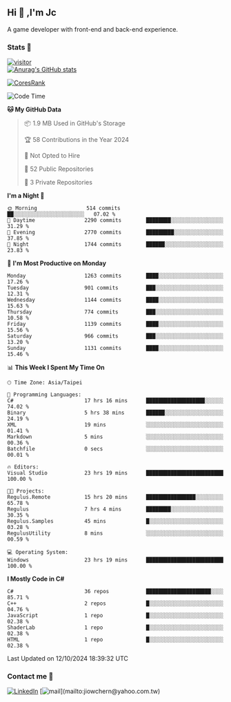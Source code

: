 ## Hi 👋 ,I'm Jc  

A game developer with front-end and back-end experience.  

### Stats  📝
[![visitor](https://visitor-badge.glitch.me/badge?page_id=jiowchern.jiowchern&style=flat-square&color=0088cc)](https://visitor-badge.glitch.me/badge?page_id=jiowchern.jiowchern&style=flat-square&color=0088cc)  
[![Anurag's GitHub stats](https://github-readme-stats.vercel.app/api?username=jiowchern&count_private=true&&show_icons=true)](https://github.com/anuraghazra/github-readme-stats)  
<!-- [![trophy](https://github-profile-trophy.vercel.app/?username=jiowchern)](https://github.com/ryo-ma/github-profile-trophy)   -->
[![CoresRank](https://cr-ss-service.azurewebsites.net/api/ScreenShot?widget=summary&username=jiowchern)](https://cr-ss-service.azurewebsites.net/api/ScreenShot?widget=summary&username=jiowchern)


<!--START_SECTION:waka-->
![Code Time](http://img.shields.io/badge/Code%20Time-1%2C220%20hrs%2024%20mins-blue)

**🐱 My GitHub Data** 

> 📦 1.9 MB Used in GitHub's Storage 
 > 
> 🏆 58 Contributions in the Year 2024
 > 
> 🚫 Not Opted to Hire
 > 
> 📜 52 Public Repositories 
 > 
> 🔑 3 Private Repositories 
 > 
**I'm a Night 🦉** 

```text
🌞 Morning                514 commits         ██░░░░░░░░░░░░░░░░░░░░░░░   07.02 % 
🌆 Daytime                2290 commits        ████████░░░░░░░░░░░░░░░░░   31.29 % 
🌃 Evening                2770 commits        █████████░░░░░░░░░░░░░░░░   37.85 % 
🌙 Night                  1744 commits        ██████░░░░░░░░░░░░░░░░░░░   23.83 % 
```
📅 **I'm Most Productive on Monday** 

```text
Monday                   1263 commits        ████░░░░░░░░░░░░░░░░░░░░░   17.26 % 
Tuesday                  901 commits         ███░░░░░░░░░░░░░░░░░░░░░░   12.31 % 
Wednesday                1144 commits        ████░░░░░░░░░░░░░░░░░░░░░   15.63 % 
Thursday                 774 commits         ███░░░░░░░░░░░░░░░░░░░░░░   10.58 % 
Friday                   1139 commits        ████░░░░░░░░░░░░░░░░░░░░░   15.56 % 
Saturday                 966 commits         ███░░░░░░░░░░░░░░░░░░░░░░   13.20 % 
Sunday                   1131 commits        ████░░░░░░░░░░░░░░░░░░░░░   15.46 % 
```


📊 **This Week I Spent My Time On** 

```text
🕑︎ Time Zone: Asia/Taipei

💬 Programming Languages: 
C#                       17 hrs 16 mins      ███████████████████░░░░░░   74.02 % 
Binary                   5 hrs 38 mins       ██████░░░░░░░░░░░░░░░░░░░   24.19 % 
XML                      19 mins             ░░░░░░░░░░░░░░░░░░░░░░░░░   01.41 % 
Markdown                 5 mins              ░░░░░░░░░░░░░░░░░░░░░░░░░   00.36 % 
Batchfile                0 secs              ░░░░░░░░░░░░░░░░░░░░░░░░░   00.01 % 

🔥 Editors: 
Visual Studio            23 hrs 19 mins      █████████████████████████   100.00 % 

🐱‍💻 Projects: 
Regulus.Remote           15 hrs 20 mins      ████████████████░░░░░░░░░   65.78 % 
Regulus                  7 hrs 4 mins        ████████░░░░░░░░░░░░░░░░░   30.35 % 
Regulus.Samples          45 mins             █░░░░░░░░░░░░░░░░░░░░░░░░   03.28 % 
RegulusUtility           8 mins              ░░░░░░░░░░░░░░░░░░░░░░░░░   00.59 % 

💻 Operating System: 
Windows                  23 hrs 19 mins      █████████████████████████   100.00 % 
```

**I Mostly Code in C#** 

```text
C#                       36 repos            █████████████████████░░░░   85.71 % 
C++                      2 repos             █░░░░░░░░░░░░░░░░░░░░░░░░   04.76 % 
JavaScript               1 repo              █░░░░░░░░░░░░░░░░░░░░░░░░   02.38 % 
ShaderLab                1 repo              █░░░░░░░░░░░░░░░░░░░░░░░░   02.38 % 
HTML                     1 repo              █░░░░░░░░░░░░░░░░░░░░░░░░   02.38 % 
```




 Last Updated on 12/10/2024 18:39:32 UTC
<!--END_SECTION:waka-->



### Contact me 💬
[![LinkedIn](https://img.shields.io/badge/-JiowchernChen-0077B5?style==flat-square&logo=LinkedIn&logoColor=white)](https://www.linkedin.com/in/jiowchern-chen-4aaa90b7/) [![mail](https://img.shields.io/badge/-jiowchern%40yahoo.com.tw-blueviolet?style=flat-square&logo=yahoo!)](mailto:jiowchern@yahoo.com.tw)    

<!-- [![Linkedin Badge](https://img.shields.io/badge/-LinkedIn-blue?style=flat-square&logo=Linkedin&logoColor=white&link=https://www.linkedin.com/in/jiowchern-chen-4aaa90b7/)](https://www.linkedin.com/in/jiowchern-chen-4aaa90b7/) -->


<!--
**jiowchern/jiowchern** is a ✨ _special_ ✨ repository because its `README.md` (this file) appears on your GitHub profile.

Here are some ideas to get you started:

- 🔭 I’m currently working on ...
- 🌱 I’m currently learning ...
- 👯 I’m looking to collaborate on ...
- 🤔 I’m looking for help with ...
- 💬 Ask me about ...
- 📫 How to reach me: ...
- 😄 Pronouns: ...
- ⚡ Fun fact: ...
-->
